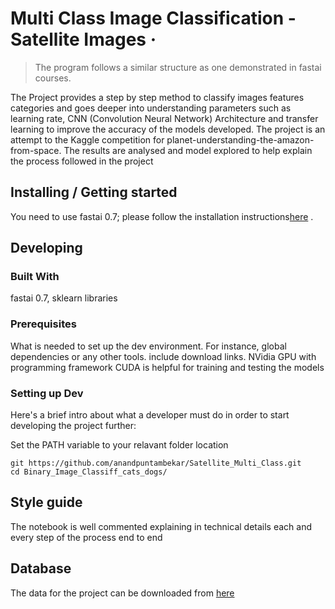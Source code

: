 # Multi Class Image Classification - Satellite Images &middot;
> The program follows a similar structure as one demonstrated in fastai courses.

The Project provides a step by step method to classify images features categories and goes deeper into understanding parameters such as learning rate, CNN (Convolution Neural Network) Architecture and transfer learning  to improve the accuracy of the models developed. The project is an attempt to the Kaggle competition for planet-understanding-the-amazon-from-space.
The results are analysed and model explored to help explain the process followed in the project

## Installing / Getting started

You need to use fastai 0.7; please follow the installation instructions[here](https://forums.fast.ai/t/fastai-v0-install-issues-thread/24652)  .


## Developing

### Built With
fastai 0.7, sklearn libraries

### Prerequisites
What is needed to set up the dev environment. For instance, global dependencies or any other tools. include download links.
NVidia GPU with programming framework CUDA is helpful for training and testing the models

### Setting up Dev

Here's a brief intro about what a developer must do in order to start developing
the project further:

Set the PATH variable to your relavant folder location
```shell
git https://github.com/anandpuntambekar/Satellite_Multi_Class.git
cd Binary_Image_Classiff_cats_dogs/
```


## Style guide

The notebook is well commented explaining in technical details each and every step of the process end to end

## Database
The data for the project can be downloaded from [here](https://www.kaggle.com/c/planet-understanding-the-amazon-from-space/data)



